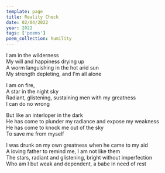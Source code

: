 ```yaml
---
template: page
title: Reality Check
date: 02/04/2022
year: 2022
tags: ['poems']
poem_collection: humility
---
```


I am in the wilderness  
My will and happiness drying up  
A worm languishing in the hot arid sun  
My strength depleting, and I'm all alone  
  
I am on fire,  
A star in the night sky  
Radiant, glistening, sustaining men with my greatness  
I can do no wrong  
  
But like an interloper in the dark  
He has come to plunder my radiance and expose my weakness  
He has come to knock me out of the sky  
To save me from myself  
  
I was drunk on my own greatness when he came to my aid  
A loving father to remind me, I am not like them  
The stars, radiant and glistening, bright without imperfection  
Who am I but weak and dependent, a babe in need of rest  